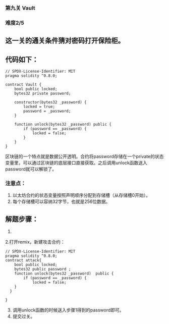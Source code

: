 ### 第九关 Vault
### 难度2/5
## 这一关的通关条件猜对密码打开保险柜。
## 代码如下：
```solidity
// SPDX-License-Identifier: MIT
pragma solidity ^0.8.0;

contract Vault {
    bool public locked;
    bytes32 private password;

    constructor(bytes32 _password) {
        locked = true;
        password = _password;
    }

    function unlock(bytes32 _password) public {
        if (password == _password) {
            locked = false;
        }
    }
}
```
区块链的一个特点就是数据公开透明。合约将password存储在一个private的状态变量里，可以通过区块链的底层接口直接获取。之后调用unlock函数送入password就可以解锁了。
### 注意点：
1. 以太坊合约的状态变量按照声明顺序分配到存储槽（从存储槽0开始）。
2. 每个存储槽可以容纳32字节，也就是256位数据。
## 解题步骤：
1. 
2.打开remix，新建攻击合约：
```solidity
// SPDX-License-Identifier: MIT
pragma solidity ^0.8.0;
contract attack{
    bool public locked;
    bytes32 public password ;
    function unlock(bytes32 _password)  public {
        if (password == _password) {
            locked = false;
    }
  }
    
}
```
3. 调用unlock函数的时候送入步骤1得到的password即可。
4. 提交过关。
